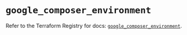 # `google_composer_environment`

Refer to the Terraform Registry for docs: [`google_composer_environment`](https://registry.terraform.io/providers/hashicorp/google-beta/6.6.0/docs/resources/google_composer_environment).

